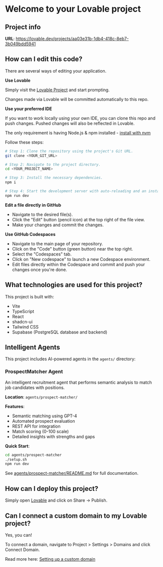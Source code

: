 # Welcome to your Lovable project

## Project info

**URL**: https://lovable.dev/projects/aa03e31b-1db4-418c-8eb7-3b049bdd5941

## How can I edit this code?

There are several ways of editing your application.

**Use Lovable**

Simply visit the [Lovable Project](https://lovable.dev/projects/aa03e31b-1db4-418c-8eb7-3b049bdd5941) and start prompting.

Changes made via Lovable will be committed automatically to this repo.

**Use your preferred IDE**

If you want to work locally using your own IDE, you can clone this repo and push changes. Pushed changes will also be reflected in Lovable.

The only requirement is having Node.js & npm installed - [install with nvm](https://github.com/nvm-sh/nvm#installing-and-updating)

Follow these steps:

```sh
# Step 1: Clone the repository using the project's Git URL.
git clone <YOUR_GIT_URL>

# Step 2: Navigate to the project directory.
cd <YOUR_PROJECT_NAME>

# Step 3: Install the necessary dependencies.
npm i

# Step 4: Start the development server with auto-reloading and an instant preview.
npm run dev
```

**Edit a file directly in GitHub**

- Navigate to the desired file(s).
- Click the "Edit" button (pencil icon) at the top right of the file view.
- Make your changes and commit the changes.

**Use GitHub Codespaces**

- Navigate to the main page of your repository.
- Click on the "Code" button (green button) near the top right.
- Select the "Codespaces" tab.
- Click on "New codespace" to launch a new Codespace environment.
- Edit files directly within the Codespace and commit and push your changes once you're done.

## What technologies are used for this project?

This project is built with:

- Vite
- TypeScript
- React
- shadcn-ui
- Tailwind CSS
- Supabase (PostgreSQL database and backend)

## Intelligent Agents

This project includes AI-powered agents in the `agents/` directory:

### ProspectMatcher Agent

An intelligent recruitment agent that performs semantic analysis to match job candidates with positions.

**Location**: `agents/prospect-matcher/`

**Features**:
- Semantic matching using GPT-4
- Automated prospect evaluation
- REST API for integration
- Match scoring (0-100 scale)
- Detailed insights with strengths and gaps

**Quick Start**:
```bash
cd agents/prospect-matcher
./setup.sh
npm run dev
```

See [agents/prospect-matcher/README.md](agents/prospect-matcher/README.md) for full documentation.

## How can I deploy this project?

Simply open [Lovable](https://lovable.dev/projects/aa03e31b-1db4-418c-8eb7-3b049bdd5941) and click on Share -> Publish.

## Can I connect a custom domain to my Lovable project?

Yes, you can!

To connect a domain, navigate to Project > Settings > Domains and click Connect Domain.

Read more here: [Setting up a custom domain](https://docs.lovable.dev/tips-tricks/custom-domain#step-by-step-guide)
